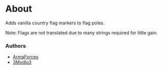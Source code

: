 # About

Adds vanilla country flag markers to flag poles.

Note: Flags are not translated due to many strings required for little gain.

### Authors

- [ArmaForces](http://github.com/ArmaForces)
- [3Mydlo3](http://github.com/3Mydlo3)
